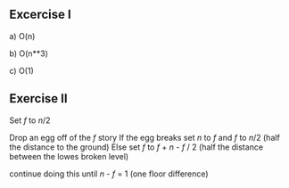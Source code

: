 ## Excercise I

a) O(n) 

b) O(n**3)

c) O(1)

## Exercise II
Set _f_ to _n_/2

Drop an egg off of the _f_ story
If the egg breaks 
  set _n_ to _f_ and _f_ to _n_/2 (half the distance to the ground)
Else
  set _f_ to _f_ + _n_ - _f_ / 2 (half the distance between the lowes broken level)

continue doing this until _n_ - _f_ = 1 (one floor difference)